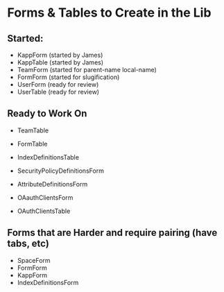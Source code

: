 # Forms & Tables to Create in the Lib

## Started:
- KappForm  (started by James)
- KappTable (started by James)
- TeamForm  (started for parent-name local-name)
- FormForm  (started for slugification)
- UserForm  (ready for review)
- UserTable (ready for review)

## Ready to Work On

- TeamTable

- FormTable
- IndexDefinitionsTable

- SecurityPolicyDefinitionsForm
- AttributeDefinitionsForm

- OAauthClientsForm
- OAuthClientsTable

## Forms that are Harder and require pairing (have tabs, etc)
- SpaceForm
- FormForm
- KappForm
- IndexDefinitionsForm


